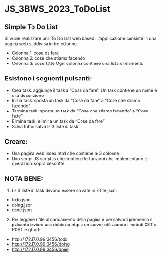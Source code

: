 # JS_3BWS_2023_ToDoList

## Simple To Do List

Si vuole realizzare una To Do List web based. L’applicazione consiste in una pagina web suddivisa in tre colonne.
- Colonna 1: cose da fare
- Colonna 2: cose che stiamo facendo
- Colonna 3: cose fatte
Ogni colonna contiene una lista di elementi.

## Esistono i seguenti pulsanti:
- Crea task: aggiunge il task a “Cose da fare”. Un task contiene un nome e una descrizione
- Inizia task: sposta un task da “Cose da fare” a “Cose che stiamo facendo”
- Termina task: sposta un task da “Cose che stiamo facendo” a “Cose fatte”
- Elimina task: elimina un task da “Cose da fare”
- Salva tutto: salva le 3 liste di task

## Creare:
- Una pagina web index.html che contiene le 3 colonne
- Uno script JS script.js che contiene le funzioni che implementano le operazioni sopra descritte

## NOTA BENE:
1. Le 3 liste di task devono essere salvate in 3 file json:
- todo.json
- doing.json
- done.json
2. Per leggere i file al caricamento della pagina e per salvarli premendo il pulsante inviare una richiesta http a un server utilizzando i metodi GET e POST e gli url:
- http://172.17.0.99:3456/todo
- http://172.17.0.99:3456/doing
- http://172.17.0.99:3456/done
